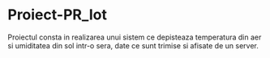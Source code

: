 # Proiect-PR_Iot
Proiectul consta in realizarea unui sistem ce depisteaza temperatura din aer si umiditatea din sol intr-o sera, date ce sunt trimise si afisate de un server.

